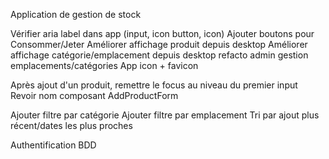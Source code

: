 Application de gestion de stock

Vérifier aria label dans app (input, icon button, icon)
Ajouter boutons pour Consommer/Jeter
Améliorer affichage produit depuis desktop
Améliorer affichage catégorie/emplacement depuis desktop
refacto admin gestion emplacements/catégories
App icon + favicon

Après ajout d'un produit, remettre le focus au niveau du premier input
Revoir nom composant AddProductForm

Ajouter filtre par catégorie
Ajouter filtre par emplacement
Tri par ajout plus récent/dates les plus proches

Authentification
BDD
